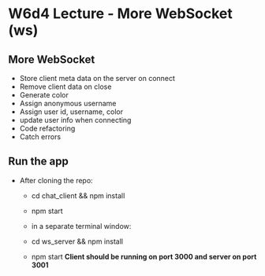# W6d4 Lecture - More WebSocket (ws)

## More WebSocket

- Store client meta data on the server on connect
- Remove client data on close
- Generate color
- Assign anonymous username
- Assign user id, username, color
- update user info when connecting
- Code refactoring
- Catch errors

## Run the app

- After cloning the repo:

  - cd chat_client && npm install
  - npm start

  - in a separate terminal window:
  - cd ws_server && npm install
  - npm start
    **Client should be running on port 3000 and server on port 3001**
